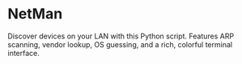 # NetMan
Discover devices on your LAN with this Python script. Features ARP scanning, vendor lookup, OS guessing, and a rich, colorful terminal interface.
